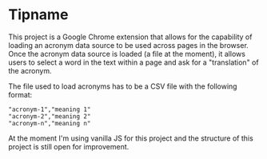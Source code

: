 # Tipname

This project is a Google Chrome extension that allows for the capability of loading an acronym data source to be used across pages in the browser.
Once the acronym data source is loaded (a file at the moment), it allows users to select a word in the text within a page and ask for a "translation" of the acronym.

The file used to load acronyms has to be a CSV file with the following format:

```
"acronym-1","meaning 1"
"acronym-2","meaning 2"
"acronym-n","meaning n"
```

At the moment I'm using vanilla JS for this project and the structure of this project is still open for improvement.
